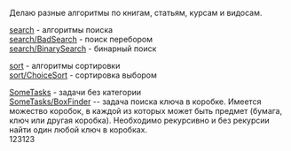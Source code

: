 Делаю разные алгоритмы по книгам, статьям, курсам и видосам.

[search](https://github.com/Envoy89/TrainingAlgorithms/tree/master/src/main/java/search) - алгоритмы поиска  
[search/BadSearch](https://github.com/Envoy89/TrainingAlgorithms/blob/master/src/main/java/search/BadSearch.java) - поиск перебором  
[search/BinarySearch](https://github.com/Envoy89/TrainingAlgorithms/blob/master/src/main/java/search/BinarySearch.java) - бинарный поиск  

[sort](https://github.com/Envoy89/TrainingAlgorithms/tree/master/src/main/java/sort) - алгоритмы сортировки  
[sort/ChoiceSort](https://github.com/Envoy89/TrainingAlgorithms/blob/master/src/main/java/sort/ChoiceSort.java) - сортировка выбором  

[SomeTasks](https://github.com/Envoy89/TrainingAlgorithms/tree/master/src/main/java/SomeTasks/BoxFinder) - задачи без категории  
[SomeTasks/BoxFinder](https://github.com/Envoy89/TrainingAlgorithms/blob/master/src/main/java/SomeTasks/BoxFinder/Finder.java)
 -- задача поиска ключа в коробке. Имеется можество коробок, в каждой из которых может быть предмет
 (бумага, ключ или другая коробка). Необходимо рекурсивно и без рекурсии найти один любой ключ в коробках.     
123123